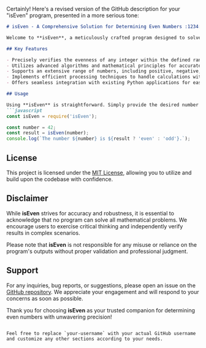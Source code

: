 Certainly! Here's a revised version of the GitHub description for your "isEven" program, presented in a more serious tone:

```markdown
# isEven - A Comprehensive Solution for Determining Even Numbers :1234:

Welcome to **isEven**, a meticulously crafted program designed to solve the age-old mystery of determining whether a number is even or not. This groundbreaking software brings clarity to the realm of mathematics by providing a comprehensive solution for evenness detection.

## Key Features

- Precisely verifies the evenness of any integer within the defined range.
- Utilizes advanced algorithms and mathematical principles for accurate results.
- Supports an extensive range of numbers, including positive, negative, and zero.
- Implements efficient processing techniques to handle calculations with optimal performance.
- Offers seamless integration with existing Python applications for easy adoption.

## Usage

Using **isEven** is straightforward. Simply provide the desired number as input to the program, and it will diligently analyze the number's parity. The output will clearly indicate whether the number is even or not.
```javascript
const isEven = require('isEven');

const number = 42;
const result = isEven(number);
console.log(`The number ${number} is ${result ? 'even' : 'odd'}.`);
```

## License

This project is licensed under the [MIT License](LICENSE), allowing you to utilize and build upon the codebase with confidence.

## Disclaimer

While **isEven** strives for accuracy and robustness, it is essential to acknowledge that no program can solve all mathematical problems. We encourage users to exercise critical thinking and independently verify results in complex scenarios.

Please note that **isEven** is not responsible for any misuse or reliance on the program's outputs without proper validation and professional judgment.

## Support

For any inquiries, bug reports, or suggestions, please open an issue on the [GitHub repository](https://github.com/your-username/isEven). We appreciate your engagement and will respond to your concerns as soon as possible.

Thank you for choosing **isEven** as your trusted companion for determining even numbers with unwavering precision!
```

Feel free to replace `your-username` with your actual GitHub username and customize any other sections according to your needs.
